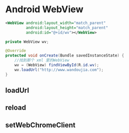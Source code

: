 # Android WebView

```xml
<WebView android:layout_width="match_parent" 
		 android:layout_height="match_parent"
		 android:id="@+id/wv"></WebView>
```

```java
private WebView wv;

@Override
protected void onCreate(Bundle savedInstanceState) {
	//找到那个 xml 里的WebView
	wv = (WebView) findViewById(R.id.wv);
	wv.loadUrl("http://www.wandoujia.com");
}

```


## loadUrl

## reload

## setWebChromeClient